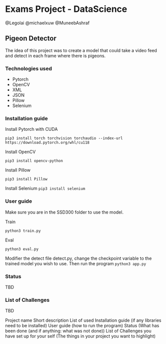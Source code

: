 # Exams Project - DataScience

@Legolai
@michaelxuw
@MuneebAshraf

## Pigeon Detector

The idea of this project was to create a model that could take a video feed and detect in each frame where there is pigeons.

### Technologies used

- Pytorch
- OpenCV
- XML
- JSON
- Pillow
- Selenium

### Installation guide

Install Pytorch with CUDA

```pip3 install torch torchvision torchaudio --index-url https://download.pytorch.org/whl/cu118```

Install OpenCV

```pip3 install opencv-python```

Install Pillow

```pip3 install Pillow```

Install Selenium
```pip3 install selenium```

### User guide

Make sure you are in the SSD300 folder to use the model.

Train

```python3 train.py```

Eval

```python3 eval.py```

Modifier the detect file detect.py, change the checkpoint variable to the trained model you wish to use. Then run the program ```python3 app.py```

### Status

TBD

### List of Challenges

TBD

Project name
Short description
List of used 
Installation guide (if any libraries need to be installed)
User guide (how to run the program)
Status (What has been done (and if anything: what was not done))
List of Challenges you have set up for your self (The things in your project you want to highlight)
